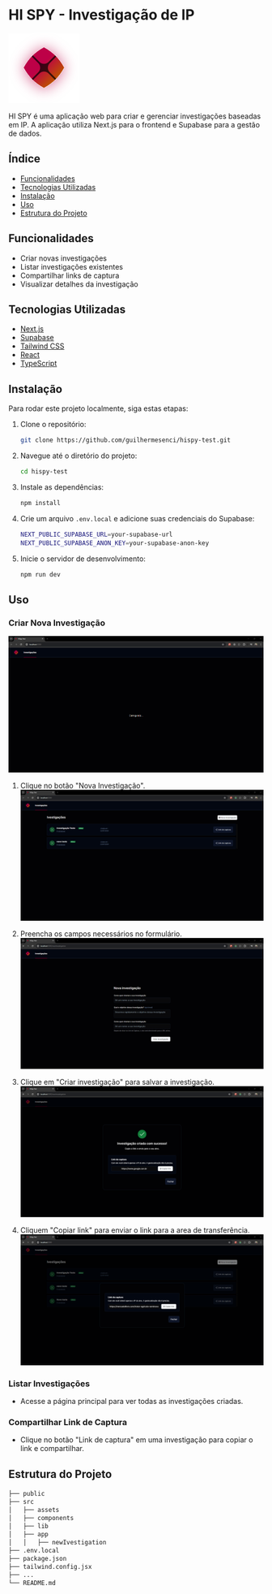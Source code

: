 # HI SPY - Investigação de IP

![HI SPY Logo](./public/logo.svg)

HI SPY é uma aplicação web para criar e gerenciar investigações baseadas em IP. A aplicação utiliza Next.js para o frontend e Supabase para a gestão de dados.

## Índice

- [Funcionalidades](#funcionalidades)
- [Tecnologias Utilizadas](#tecnologias-utilizadas)
- [Instalação](#instalação)
- [Uso](#uso)
- [Estrutura do Projeto](#estrutura-do-projeto)

## Funcionalidades

- Criar novas investigações
- Listar investigações existentes
- Compartilhar links de captura
- Visualizar detalhes da investigação

## Tecnologias Utilizadas

- [Next.js](https://nextjs.org/)
- [Supabase](https://supabase.io/)
- [Tailwind CSS](https://tailwindcss.com/)
- [React](https://reactjs.org/)
- [TypeScript](https://www.typescriptlang.org/)

## Instalação

Para rodar este projeto localmente, siga estas etapas:

1. Clone o repositório:
    ```sh
    git clone https://github.com/guilhermesenci/hispy-test.git
    ```

2. Navegue até o diretório do projeto:
    ```sh
    cd hispy-test
    ```

3. Instale as dependências:
    ```sh
    npm install
    ```

4. Crie um arquivo `.env.local` e adicione suas credenciais do Supabase:
    ```sh
    NEXT_PUBLIC_SUPABASE_URL=your-supabase-url
    NEXT_PUBLIC_SUPABASE_ANON_KEY=your-supabase-anon-key
    ```

5. Inicie o servidor de desenvolvimento:
    ```sh
    npm run dev
    ```

## Uso

### Criar Nova Investigação
![HI SPY Loading](./public/loading.png)

1. Clique no botão "Nova Investigação".
![HI SPY Dashboard](./public/dashboard.png)

2. Preencha os campos necessários no formulário.
![HI SPY Form](./public/form.png)

3. Clique em "Criar investigação" para salvar a investigação.
![HI SPY Form](./public/createNewInvestigationSuccess.png)

4. Cliquem "Copiar link" para enviar o link para a area de transferência.
![HI SPY Share Link](./public/copyLink.png)

### Listar Investigações

- Acesse a página principal para ver todas as investigações criadas.

### Compartilhar Link de Captura

- Clique no botão "Link de captura" em uma investigação para copiar o link e compartilhar.

## Estrutura do Projeto

```plaintext
├── public
├── src
│   ├── assets
│   ├── components
│   ├── lib
│   ├── app
│   │   ├── newIvestigation
├── .env.local
├── package.json
├── tailwind.config.jsx
├── ...
└── README.md

